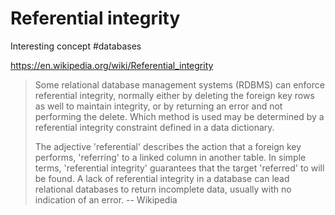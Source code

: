 # Referential integrity

Interesting concept #databases

https://en.wikipedia.org/wiki/Referential_integrity

> Some relational database management systems (RDBMS) can enforce referential integrity, normally either by deleting the foreign key rows as well to maintain integrity, or by returning an error and not performing the delete. Which method is used may be determined by a referential integrity constraint defined in a data dictionary.
> 
> The adjective 'referential' describes the action that a foreign key performs, 'referring' to a linked column in another table. In simple terms, 'referential integrity' guarantees that the target 'referred' to will be found. A lack of referential integrity in a database can lead relational databases to return incomplete data, usually with no indication of an error.
> -- Wikipedia